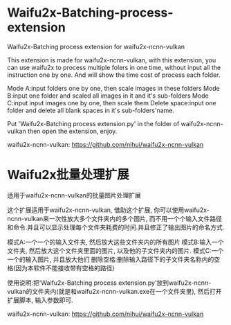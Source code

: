 # Waifu2x-Batching-process-extension
Waifu2x-Batching process extension for waifu2x-ncnn-vulkan

This extension is made for waifu2x-ncnn-vulkan, with this extension, you can use waifu2x to process multiple folers in one time, without input all the instruction one by one. And will show the time cost of process each folder.

Mode A:input folders one by one, then scale images in these folders
Mode B:input one folder and scaled all images in it and it's sub-folders
Mode C:input input images one by one, then scale them
Delete space:input one folder and delete all blank spaces in it's sub-folders'name.

Put 'Waifu2x-Batching process extension.py' in the folder of waifu2x-ncnn-vulkan then open the extension, enjoy.

waifu2x-ncnn-vulkan:
https://github.com/nihui/waifu2x-ncnn-vulkan

# Waifu2x批量处理扩展
适用于waifu2x-ncnn-vulkan的批量图片处理扩展

这个扩展适用于waifu2x-ncnn-vulkan, 借助这个扩展, 你可以使用waifu2x-ncnn-vulkan来一次性放大多个文件夹内的多个图片, 而不用一个个输入文件路径和命令.并且可以显示处理每个文件夹耗费的时间.并且修正了输出图片的命名方式.

模式A:一个一个的输入文件夹, 然后放大这些文件夹内的所有图片
模式B:输入一个文件夹, 然后放大这个文件夹里面的图片, 以及他的子文件夹内的图片.
模式C:一个一个的输入图片, 并且放大他们
删除空格:删除输入路径下的子文件夹名称内的空格(因为本软件不能接收带有空格的路径)

使用说明:把'Waifu2x-Batching process extension.py'放到waifu2x-ncnn-vulkan的文件夹内(就是和waifu2x-ncnn-vulkan.exe在一个文件夹里), 然后打开扩展脚本, 输入参数即可.

waifu2x-ncnn-vulkan:
https://github.com/nihui/waifu2x-ncnn-vulkan
